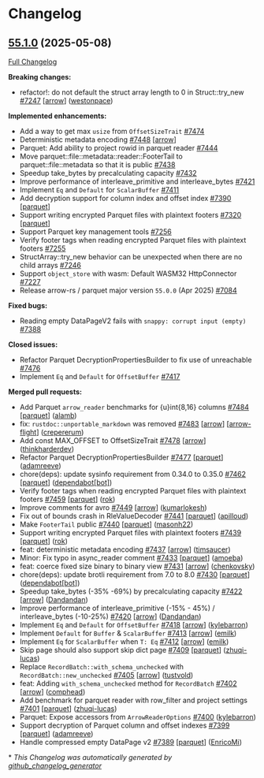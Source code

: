 <!---
  Licensed to the Apache Software Foundation (ASF) under one
  or more contributor license agreements.  See the NOTICE file
  distributed with this work for additional information
  regarding copyright ownership.  The ASF licenses this file
  to you under the Apache License, Version 2.0 (the
  "License"); you may not use this file except in compliance
  with the License.  You may obtain a copy of the License at

    http://www.apache.org/licenses/LICENSE-2.0

  Unless required by applicable law or agreed to in writing,
  software distributed under the License is distributed on an
  "AS IS" BASIS, WITHOUT WARRANTIES OR CONDITIONS OF ANY
  KIND, either express or implied.  See the License for the
  specific language governing permissions and limitations
  under the License.
-->

# Changelog

## [55.1.0](https://github.com/apache/arrow-rs/tree/55.1.0) (2025-05-08)

[Full Changelog](https://github.com/apache/arrow-rs/compare/55.0.0...55.1.0)

**Breaking changes:**

- refactor!: do not default the struct array length to 0 in Struct::try\_new [\#7247](https://github.com/apache/arrow-rs/pull/7247) [[arrow](https://github.com/apache/arrow-rs/labels/arrow)] ([westonpace](https://github.com/westonpace))

**Implemented enhancements:**

- Add a way to get max `usize` from `OffsetSizeTrait` [\#7474](https://github.com/apache/arrow-rs/issues/7474)
- Deterministic metadata encoding [\#7448](https://github.com/apache/arrow-rs/issues/7448) [[arrow](https://github.com/apache/arrow-rs/labels/arrow)]
- Parquet: Add ability to project rowid in parquet reader [\#7444](https://github.com/apache/arrow-rs/issues/7444)
- Move parquet::file::metadata::reader::FooterTail to parquet::file::metadata so that it is public [\#7438](https://github.com/apache/arrow-rs/issues/7438)
- Speedup take\_bytes by precalculating capacity [\#7432](https://github.com/apache/arrow-rs/issues/7432)
- Improve performance of interleave\_primitive and interleave\_bytes [\#7421](https://github.com/apache/arrow-rs/issues/7421)
- Implement `Eq` and `Default` for `ScalarBuffer` [\#7411](https://github.com/apache/arrow-rs/issues/7411)
- Add decryption support for column index and offset index [\#7390](https://github.com/apache/arrow-rs/issues/7390) [[parquet](https://github.com/apache/arrow-rs/labels/parquet)]
- Support writing encrypted Parquet files with plaintext footers [\#7320](https://github.com/apache/arrow-rs/issues/7320) [[parquet](https://github.com/apache/arrow-rs/labels/parquet)]
- Support Parquet key management tools [\#7256](https://github.com/apache/arrow-rs/issues/7256)
- Verify footer tags when reading encrypted Parquet files with plaintext footers [\#7255](https://github.com/apache/arrow-rs/issues/7255)
- StructArray::try\_new behavior can be unexpected when there are no child arrays [\#7246](https://github.com/apache/arrow-rs/issues/7246)
- Support `object_store` with wasm:  Default WASM32 HttpConnector [\#7227](https://github.com/apache/arrow-rs/issues/7227)
- Release arrow-rs / parquet major version `55.0.0` \(Apr 2025\) [\#7084](https://github.com/apache/arrow-rs/issues/7084)

**Fixed bugs:**

- Reading empty DataPageV2 fails with `snappy: corrupt input (empty)` [\#7388](https://github.com/apache/arrow-rs/issues/7388)

**Closed issues:**

- Refactor Parquet DecryptionPropertiesBuilder to fix use of unreachable [\#7476](https://github.com/apache/arrow-rs/issues/7476)
- Implement `Eq` and `Default` for `OffsetBuffer` [\#7417](https://github.com/apache/arrow-rs/issues/7417)

**Merged pull requests:**

- Add Parquet `arrow_reader` benchmarks for {u}int{8,16}  columns [\#7484](https://github.com/apache/arrow-rs/pull/7484) [[parquet](https://github.com/apache/arrow-rs/labels/parquet)] ([alamb](https://github.com/alamb))
- fix: `rustdoc::unportable_markdown` was removed [\#7483](https://github.com/apache/arrow-rs/pull/7483) [[arrow](https://github.com/apache/arrow-rs/labels/arrow)] [[arrow-flight](https://github.com/apache/arrow-rs/labels/arrow-flight)] ([crepererum](https://github.com/crepererum))
- Add const MAX\_OFFSET to OffsetSizeTrait [\#7478](https://github.com/apache/arrow-rs/pull/7478) [[arrow](https://github.com/apache/arrow-rs/labels/arrow)] ([thinkharderdev](https://github.com/thinkharderdev))
- Refactor Parquet DecryptionPropertiesBuilder [\#7477](https://github.com/apache/arrow-rs/pull/7477) [[parquet](https://github.com/apache/arrow-rs/labels/parquet)] ([adamreeve](https://github.com/adamreeve))
- chore\(deps\): update sysinfo requirement from 0.34.0 to 0.35.0 [\#7462](https://github.com/apache/arrow-rs/pull/7462) [[parquet](https://github.com/apache/arrow-rs/labels/parquet)] ([dependabot[bot]](https://github.com/apps/dependabot))
- Verify footer tags when reading encrypted Parquet files with plaintext footers [\#7459](https://github.com/apache/arrow-rs/pull/7459) [[parquet](https://github.com/apache/arrow-rs/labels/parquet)] ([rok](https://github.com/rok))
- Improve comments for avro [\#7449](https://github.com/apache/arrow-rs/pull/7449) [[arrow](https://github.com/apache/arrow-rs/labels/arrow)] ([kumarlokesh](https://github.com/kumarlokesh))
- Fix out of bounds crash in RleValueDecoder [\#7441](https://github.com/apache/arrow-rs/pull/7441) [[parquet](https://github.com/apache/arrow-rs/labels/parquet)] ([apilloud](https://github.com/apilloud))
- Make `FooterTail` public  [\#7440](https://github.com/apache/arrow-rs/pull/7440) [[parquet](https://github.com/apache/arrow-rs/labels/parquet)] ([masonh22](https://github.com/masonh22))
- Support writing encrypted Parquet files with plaintext footers [\#7439](https://github.com/apache/arrow-rs/pull/7439) [[parquet](https://github.com/apache/arrow-rs/labels/parquet)] ([rok](https://github.com/rok))
- feat: deterministic metadata encoding [\#7437](https://github.com/apache/arrow-rs/pull/7437) [[arrow](https://github.com/apache/arrow-rs/labels/arrow)] ([timsaucer](https://github.com/timsaucer))
- Minor: Fix typo in async\_reader comment [\#7433](https://github.com/apache/arrow-rs/pull/7433) [[parquet](https://github.com/apache/arrow-rs/labels/parquet)] ([amoeba](https://github.com/amoeba))
- feat: coerce fixed size binary to binary view [\#7431](https://github.com/apache/arrow-rs/pull/7431) [[arrow](https://github.com/apache/arrow-rs/labels/arrow)] ([chenkovsky](https://github.com/chenkovsky))
- chore\(deps\): update brotli requirement from 7.0 to 8.0 [\#7430](https://github.com/apache/arrow-rs/pull/7430) [[parquet](https://github.com/apache/arrow-rs/labels/parquet)] ([dependabot[bot]](https://github.com/apps/dependabot))
- Speedup take\_bytes \(-35% -69%\) by precalculating capacity [\#7422](https://github.com/apache/arrow-rs/pull/7422) [[arrow](https://github.com/apache/arrow-rs/labels/arrow)] ([Dandandan](https://github.com/Dandandan))
- Improve performance of interleave\_primitive \(-15% - 45%\) / interleave\_bytes \(-10-25%\) [\#7420](https://github.com/apache/arrow-rs/pull/7420) [[arrow](https://github.com/apache/arrow-rs/labels/arrow)] ([Dandandan](https://github.com/Dandandan))
- Implement `Eq` and `Default` for `OffsetBuffer` [\#7418](https://github.com/apache/arrow-rs/pull/7418) [[arrow](https://github.com/apache/arrow-rs/labels/arrow)] ([kylebarron](https://github.com/kylebarron))
- Implement `Default` for `Buffer` & `ScalarBuffer` [\#7413](https://github.com/apache/arrow-rs/pull/7413) [[arrow](https://github.com/apache/arrow-rs/labels/arrow)] ([emilk](https://github.com/emilk))
- Implement `Eq` for `ScalarBuffer` when `T: Eq` [\#7412](https://github.com/apache/arrow-rs/pull/7412) [[arrow](https://github.com/apache/arrow-rs/labels/arrow)] ([emilk](https://github.com/emilk))
- Skip page should also support skip dict page [\#7409](https://github.com/apache/arrow-rs/pull/7409) [[parquet](https://github.com/apache/arrow-rs/labels/parquet)] ([zhuqi-lucas](https://github.com/zhuqi-lucas))
- Replace `RecordBatch::with_schema_unchecked` with `RecordBatch::new_unchecked` [\#7405](https://github.com/apache/arrow-rs/pull/7405) [[arrow](https://github.com/apache/arrow-rs/labels/arrow)] ([tustvold](https://github.com/tustvold))
- feat: Adding `with_schema_unchecked` method for `RecordBatch` [\#7402](https://github.com/apache/arrow-rs/pull/7402) [[arrow](https://github.com/apache/arrow-rs/labels/arrow)] ([comphead](https://github.com/comphead))
- Add benchmark for parquet reader with row\_filter and project settings [\#7401](https://github.com/apache/arrow-rs/pull/7401) [[parquet](https://github.com/apache/arrow-rs/labels/parquet)] ([zhuqi-lucas](https://github.com/zhuqi-lucas))
- Parquet: Expose accessors from `ArrowReaderOptions` [\#7400](https://github.com/apache/arrow-rs/pull/7400) ([kylebarron](https://github.com/kylebarron))
- Support decryption of Parquet column and offset indexes [\#7399](https://github.com/apache/arrow-rs/pull/7399) [[parquet](https://github.com/apache/arrow-rs/labels/parquet)] ([adamreeve](https://github.com/adamreeve))
- Handle compressed empty DataPage v2 [\#7389](https://github.com/apache/arrow-rs/pull/7389) [[parquet](https://github.com/apache/arrow-rs/labels/parquet)] ([EnricoMi](https://github.com/EnricoMi))



\* *This Changelog was automatically generated by [github_changelog_generator](https://github.com/github-changelog-generator/github-changelog-generator)*
